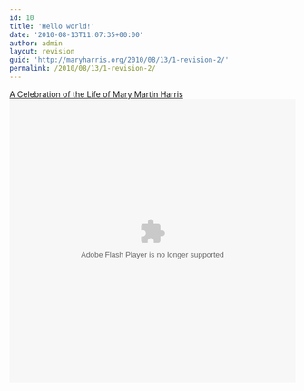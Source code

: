 ```yaml
---
id: 10
title: 'Hello world!'
date: '2010-08-13T11:07:35+00:00'
author: admin
layout: revision
guid: 'http://maryharris.org/2010/08/13/1-revision-2/'
permalink: /2010/08/13/1-revision-2/
---
```


[A Celebration of the Life of Mary Martin Harris](http://www.scribd.com/doc/35831502/A-Celebration-of-the-Life-of-Mary-Martin-Harris "View A Celebration of the Life of Mary Martin Harris on Scribd") <object classid="clsid:d27cdb6e-ae6d-11cf-96b8-444553540000" codebase="http://download.macromedia.com/pub/shockwave/cabs/flash/swflash.cab#version=6,0,40,0" height="500" id="doc_10839190959723" style="outline: none;" width="100%"><param name="name" value="doc_10839190959723"></param><param name="data" value="http://d1.scribdassets.com/ScribdViewer.swf"></param><param name="wmode" value="opaque"></param><param name="bgcolor" value="#ffffff"></param><param name="allowFullScreen" value="true"></param><param name="allowScriptAccess" value="always"></param><param name="FlashVars" value="document_id=35831502&access_key=key-gkic6mvg9amqgq82hk7&page=1&viewMode=list"></param><param name="src" value="http://d1.scribdassets.com/ScribdViewer.swf"></param><param name="allowfullscreen" value="true"></param><embed allowfullscreen="true" allowscriptaccess="always" bgcolor="#ffffff" data="http://d1.scribdassets.com/ScribdViewer.swf" flashvars="document_id=35831502&access_key=key-gkic6mvg9amqgq82hk7&page=1&viewMode=list" height="500" id="doc_10839190959723" name="doc_10839190959723" src="http://d1.scribdassets.com/ScribdViewer.swf" style="outline: none;" type="application/x-shockwave-flash" width="100%" wmode="opaque"></embed></object>